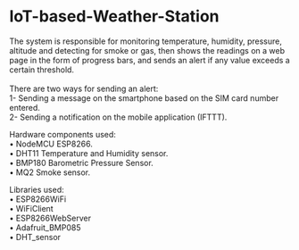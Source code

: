 # IoT-based-Weather-Station
The system is responsible for monitoring temperature, humidity, pressure, altitude and detecting for smoke or gas, then shows the readings on a web page in the form of progress bars, and sends an alert if any value exceeds a certain threshold.<br /><br />
There are two ways for sending an alert:<br />
1- Sending a message on the smartphone based on the SIM card number entered.<br />
2- Sending a notification on the mobile application (IFTTT).<br />

Hardware components used:<br />
• NodeMCU ESP8266.<br />
• DHT11 Temperature and Humidity sensor.<br />
• BMP180 Barometric Pressure Sensor.<br />
• MQ2 Smoke sensor.<br />

Libraries used:<br />
• ESP8266WiFi<br />
• WiFiClient<br />
• ESP8266WebServer<br />
• Adafruit_BMP085<br />
• DHT_sensor<br />
